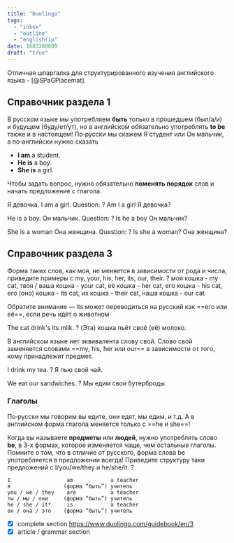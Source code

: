 ```yaml
---
title: "Duolingo"
tags:
  - "inbox"
  - "outline"
  - "englishtip"
date: 1683388800
draft: "true"
---
```


Отличная шпаргалка для структурированного изучения английского языка -
[@SPaGPlacemat].

## Справочник раздела 1

В русском языке мы употребляем **быть** только в прошедшем (был/a/и) и будущем
(буду/ет/ут), но в английском обязательно употреблять **to be** также и в
настоящем! По‑русски мы скажем Я студент или Он мальчик, а по‑английски нужно
сказать

- **I am** a student.
- **He is** a boy.
- **She is** a girl.

Чтобы задать вопрос, нужно обязательно **поменять порядок** слов и начать
предложение с глагола.

Я девочка.
I am a girl. Question:
?
Am I a girl
Я девочка?
<!--SR:!2023-05-19,8,250-->

He is a boy.
Он мальчик. Question:
?
Is he a boy
Он мальчик?
<!--SR:!2023-05-20,9,250-->

She is a woman
Она женщина. Question:
?
Is she a woman?
Она женщина?
<!--SR:!2023-05-19,8,250-->

## Справочник раздела 3

Форма таких слов, как моя, не меняется в зависимости
от рода и числа, приведите примеры с my, your, his, her, its, our, their.
?
моя кошка - my cat,
твоя / ваша кошка - your cat,
её кошка - her cat,
его кошка - his cat,
его (оно) кошка - its cat,
их кошка - their cat,
наша кошка - our cat
<!--SR:!2023-05-12,3,268-->

Обратите внимание — its может переводиться на русский как ==его или её==, если
речь идёт о животном
<!--SR:!2023-05-18,7,250-->

The cat drink's its milk.
?
(Эта) кошка пьёт своё (её) молоко.
<!--SR:!2023-05-20,9,250-->

В английском языке нет эквивалента слову свой. Слово свой заменяется словами
==my, his, her или our== в зависимости от того, кому принадлежит предмет.
<!--SR:!2023-05-14,3,210-->

I drink my tea.
?
Я пью свой чай.
<!--SR:!2023-05-17,6,250-->

We eat our sandwiches.
?
Мы едим свои бутерброды.
<!--SR:!2023-05-18,7,250-->

### Глаголы

По‑русски мы говорим вы едите, они едят, мы едим, и т.д. А в английском форма
глагола меняется только с ==he и she==!
<!--SR:!2023-05-21,10,250-->

Когда вы называете **предметы** или **людей**, нужно употреблять слово **be**, в
3-х формах, которое изменяется чаще, чем остальные глаголы. Помните о том, что в
отличие от русского, форма слова be употребляется в предложении всегда!
Приведите структуру таки предложений с I/you/we/they и he/she/it.
?
```
I                  am            a teacher
я                 (форма “быть”) учитель
you / we / they    are           a teacher
ты / мы / они     (форма “быть”) учитель
he / she / it*     is            a teacher
он / она / это    (форма “быть”) учитель
```

- [x] complete section https://www.duolingo.com/guidebook/en/3
- [x] article / grammar section
